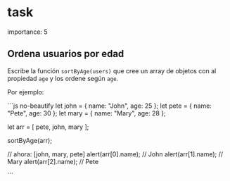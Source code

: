 # task

importance: 5

## Ordena usuarios por edad

Escribe la función `sortByAge(users)` que cree un array de objetos con al propiedad `age` y los ordene según `age`.

Por ejemplo:

\`\`\`js no-beautify let john = { name: "John", age: 25 }; let pete = { name: "Pete", age: 30 }; let mary = { name: "Mary", age: 28 };

let arr = \[ pete, john, mary \];

sortByAge\(arr\);

// ahora: \[john, mary, pete\] alert\(arr\[0\].name\); // John alert\(arr\[1\].name\); // Mary alert\(arr\[2\].name\); // Pete

\`\`\`

